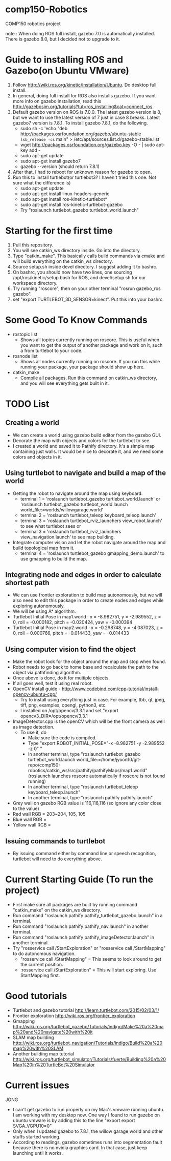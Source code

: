 # comp150-Robotics
COMP150 robotics project

note : When doing ROS full install, gazebo 7.0 is automatically installed. There is gazebo 8.0, but I decided not to upgrade to it.
# Guide to installing ROS and Gazebo(on Ubuntu VMware)
1. Follow http://wiki.ros.org/kinetic/Installation/Ubuntu. Do desktop full install.
2. In general, doing full install for ROS also installs gazebo. If you want more info on gazebo installation, read this http://gazebosim.org/tutorials?tut=ros_installing&cat=connect_ros.
3. Default gazebo version on ROS is 7.0.0. The latest gazebo version is 8, but we want to use the latest version of 7 just in case 8 breaks. Latest gazebo7 version is 7.8.1. To install gazebo 7.8.1, do the following.
    - sudo sh -c 'echo "deb http://packages.osrfoundation.org/gazebo/ubuntu-stable `lsb_release -cs` main" > /etc/apt/sources.list.d/gazebo-stable.list'
    - wget http://packages.osrfoundation.org/gazebo.key -O - | sudo apt-key add -
    - sudo apt-get update
    - sudo apt-get install gazebo7
    - gazebo --version (should return 7.8.1)
4. After that, I had to reboot for unknown reason for gazebo to open.
5. Run this to install turtlebot(or turtlebot3? I haven't tried this one. Not sure what the difference is)
    - sudo apt-get update
    - sudo apt-get install linux-headers-generic
    - sudo apt-get install ros-kinetic-turtlebot*
    - sudo apt-get install ros-kinetic-turtlebot-gazebo
    - Try "roslaunch turtlebot_gazebo turtlebot_world.launch"

# Starting for the first time
1. Pull this repository.
2. You will see catkin_ws directory inside. Go into the directory.
3. Type "catkin_make". This basically calls build commands via cmake and will build everything on the catkin_ws directory.
4. Source setup.sh inside devel directory. I suggest adding it to bashrc.
5. On bashrc, you should now have two lines, one sourcing /opt/ros/kinetic/setup.bash for ROS, and devel/setup.sh for our workspace directory.
6. Try running "roscore", then on your other terminal "rosrun gazebo_ros gazebo".
7. set "export TURTLEBOT_3D_SENSOR=kinect". Put this into your bashrc.

# Some Good To Know Commands
- rostopic list
    - Shows all topics currently running on roscore. This is useful when you want to get the output of another package and work on it, such a from turtlebot to your code.
- rosnode list
    - Shows all nodes currently running on roscore. If you run this while running your package, your package should show up here.
- catkin_make
    - Compile all packages. Run this command on catkin_ws directory, and you will see everything gets built in it.

# TODO List
## Creating a world
- We can create a world using gazebo build editor from the gazebo GUI.
- Decorate the map with objects and colors for the turtlebot to see.
- I created a world and saved it to Pathify directory. It's a simple map containing just walls. It would be nice to decorate it, and we need some colors and objects in it.

## Using turtlebot to navigate and build a map of the world
- Getting the robot to navigate around the map using keyboard.
    - terminal 1 = 'roslaunch turtlebot_gazebo turtlebot_world.launch' or 'roslaunch turtlebot_gazebo turtlebot_world.launch world_file:=worlds/willowgarage.world'     
    - terminal 2 = 'roslaunch turtlebot_teleop keyboard_teleop.launch'
    - terminal 3 = 'roslaunch turtlebot_rviz_launchers view_robot.launch' to see what turtlebot sees or
    - terminal 3 = 'roslaunch turtlebot_rviz_launchers view_navigation.launch' to see map building.
- Integrate computer vision and let the robot navigate around the map and build topological map from it.
    - terminal 4 = 'roslaunch turtlebot_gazebo gmapping_demo.launch' to use gmapping to build the map.

## Integrating node and edges in order to calculate shortest path
- We can use frontier exploration to build map autonomously, but we will also need to edit this package in order to create nodes and edges while exploring autonomously.
- We will be using A* algorithm.
- Turtlebot Initial Pose in map1.world : x = -8.982751, y = -2.989552, z = 0, roll = -0.000182, pitch = -0.020424, yaw = -0.000394
- Turtlebot Initial Pose in map2.world : x = -0.298748, y = -4.087023, z = 0, roll = 0.000766, pitch = -0.014433, yaw = -0.014433

## Using computer vision to find the object
- Make the robot look for the object around the map and stop when found.
- Robot needs to go back to home base and recalculate the path to the object via pathfinding algorithm.
- Once above is done, do it for multiple objects.
- If all goes well, test it using real robot.
- OpenCV install guide - http://www.codebind.com/cpp-tutorial/install-opencv-ubuntu-cpp/
    - Try to install using everything just in case. For example, tbb, qt, jpeg, tiff, png, examples, opengl, python3, etc.
    - I installed on /opt/opencv/3.3.1 and set "export opencv3_DIR=/opt/opencv/3.3.1
- ImageDetector.cpp is the openCV which will be the front camera as well as image detection.
    - To use it, do
        - Make sure the code is compiled.
        - Type "export ROBOT_INITIAL_POSE="-x -8.982751 -y -2.989552 -z 0" "
        - In another terminal, type "roslaunch turtlebot_gazebo turtlebot_world.launch world_file:=/home/jyoon10/git-repo/comp150-robotics/catkin_ws/src/pathify/pathifyMaps/map1.world" (roslaunch launches roscore automatically if roscore is not found running)
        - In another terminal, type "roslaunch turtlebot_teleop keyboard_teleop.launch"
        - In another terminal, type "roslaunch pathify pathify.launch"
- Grey wall on gazebo RGB value is 116,116,116 (so ignore any color close to the value)
- Red wall RGB = 203~204, 105, 105
- Blue wall RGB = 
- Yellow wall RGB = 

## Issuing commands to turtlebot
- By issuing command either by command line or speech recognition, turtlebot will need to do everything above.

# Current Starting Guide (To run the project)
- First make sure all packages are built by running command "catkin_make" on the catkin_ws directory.
- Run command "roslaunch pathify pathify_turtlebot_gazebo.launch" in a terminal.
- Run command "roslaunch pathify pathify_nav.launch" in another terminal.
- Run command "roslaunch pathify pathify_imageDetector.launch" in another terminal.
- Try "rosservice call /StartExploration" or "rosservice call /StartMapping" to do autonomous navigation.
    - "rosservice call /StartMapping" = This seems to look around to get the current position.
    - :rosservice call /StartExploration" = This will start exploring. Use StartMapping first.

# Good tutorials
- Turtlebot and gazebo tutorial http://learn.turtlebot.com/2015/02/03/1/
- Frontier exploration http://wiki.ros.org/frontier_exploration
- Gmapping http://wiki.ros.org/turtlebot_gazebo/Tutorials/indigo/Make%20a%20map%20and%20navigate%20with%20it
- SLAM map building http://wiki.ros.org/turtlebot_navigation/Tutorials/indigo/Build%20a%20map%20with%20SLAM
- Another building map tutorial http://wiki.ros.org/turtlebot_simulator/Tutorials/fuerte/Building%20a%20Map%20in%20TurtleBot%20Simulator

# Current issues
JONG
- I can't get gazebo to run properly on my Mac's vmware running ubuntu. I am working with my desktop now. One way I found to run gazebo on ubuntu vmware is by adding this to the line
    "export export SVGA_VGPU10=0"
- Only when I updated gazebo to 7.8.1, the willow garage world and other stuffs started working.
- According to readings, gazebo sometimes runs into segmentation fault because there is no nvidia graphics card. In that case, just keep launching until it works.
